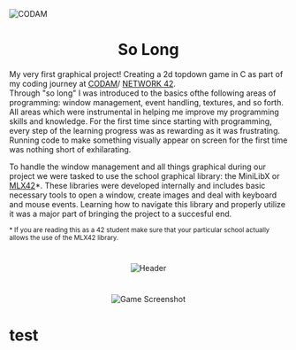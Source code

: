 <img src="https://i.imgur.com/HG66CCx.png?raw=true" alt="CODAM" style="max-width: 50%;">
<div align="center">
  <h1>So Long</h1>
</div>

My very first graphical project! Creating a 2d topdown game in C as part of my coding journey at [CODAM](https://www.codam.nl)/ [NETWORK 42](https://www.42network.org/).\
Through "so long" I was introduced to the basics ofthe following areas of programming: window management, event handling, textures, and so forth. All areas which were instrumental in helping me improve my programming skills and knowledge. For the first time since starting with programming, every step of the learning progress was as rewarding as it was frustrating. Running code to make something visually appear on screen for the first time was nothing short of exhilarating.

To handle the window management and all things graphical during our project we were tasked to use the school graphical library: the MiniLibX or [MLX42](https://github.com/codam-coding-college/MLX42)*. These libraries were developed internally and includes basic necessary tools to open a window, create images and deal with keyboard and mouse events. Learning how to navigate this library and properly utilize it was a major part of bringing the project to a succesful end.

<sub>* If you are reading this as a 42 student make sure that your particular school actually allows the use of the MLX42 library.</sub>

<h1>
</h1>
<div align="center">
  <img src="https://i.imgur.com/Z3sUxUi.gif" alt="Header">
</div>
<h1>
</h1>



<div align="center">
  <img src="https://i.imgur.com/wXlRb9T.gif" alt="Game Screenshot">
</div>

# test


